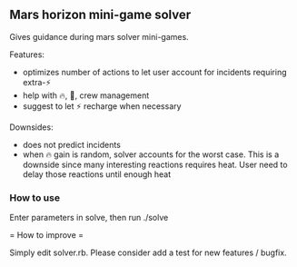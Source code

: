 ## Mars horizon mini-game solver ##

Gives guidance during mars solver mini-games.

Features:
* optimizes number of actions to let user account for incidents requiring extra-⚡
* help with 🔥, 🚀, crew management
* suggest to let ⚡ recharge when necessary

Downsides:
* does not predict incidents
* when 🔥 gain is random, solver accounts for the worst case. This is a downside since many interesting reactions requires heat. User need to delay those reactions until enough heat

### How to use ###

Enter parameters in solve, then run ./solve

= How to improve =

Simply edit solver.rb. Please consider add a test for new features / bugfix.
